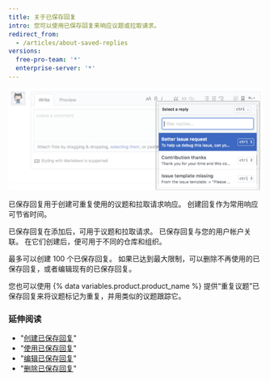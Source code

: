 ```yaml
---
title: 关于已保存回复
intro: 您可以使用已保存回复来响应议题或拉取请求。
redirect_from:
  - /articles/about-saved-replies
versions:
  free-pro-team: '*'
  enterprise-server: '*'
---
```


![已保存回复](/assets/images/help/settings/saved-replies.png)

已保存回复用于创建可重复使用的议题和拉取请求响应。 创建回复作为常用响应可节省时间。

已保存回复在添加后，可用于议题和拉取请求。 已保存回复与您的用户帐户关联。 在它们创建后，便可用于不同的仓库和组织。

最多可以创建 100 个已保存回复。 如果已达到最大限制，可以删除不再使用的已保存回复，或者编辑现有的已保存回复。

您也可以使用 {% data variables.product.product_name %} 提供“重复议题”已保存回复来将议题标记为重复，并用类似的议题跟踪它。

### 延伸阅读

- "[创建已保存回复](/articles/creating-a-saved-reply)"
- "[使用已保存回复](/articles/using-saved-replies)"
- "[编辑已保存回复](/articles/editing-a-saved-reply)"
- "[删除已保存回复](/articles/deleting-a-saved-reply)"
